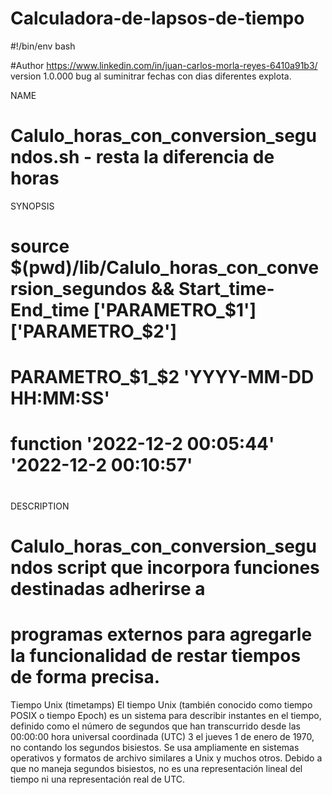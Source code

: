 # Calculadora-de-lapsos-de-tiempo



#!/bin/env bash 

#Author https://www.linkedin.com/in/juan-carlos-morla-reyes-6410a91b3/
version 1.0.000 
bug al suminitrar fechas con dias diferentes explota.


NAME 
#       Calulo_horas_con_conversion_segundos.sh - resta la diferencia de horas

SYNOPSIS
#		source $(pwd)/lib/Calulo_horas_con_conversion_segundos && Start_time-End_time ['PARAMETRO_$1'] ['PARAMETRO_$2']
#       PARAMETRO_$1_$2 'YYYY-MM-DD HH:MM:SS'
#       function '2022-12-2 00:05:44' '2022-12-2 00:10:57'
#
DESCRIPTION
#        Calulo_horas_con_conversion_segundos script que incorpora funciones destinadas adherirse a 
#		 programas externos para agregarle la funcionalidad de restar tiempos de forma precisa.


Tiempo Unix (timetamps)
El tiempo Unix (también conocido como tiempo POSIX o tiempo Epoch) es un sistema para describir instantes en el tiempo,
definido como el número de segundos que han transcurrido desde las 00:00:00 hora universal coordinada (UTC)
3 el jueves 1 de enero de 1970, no contando los segundos bisiestos.
Se usa ampliamente en sistemas operativos y formatos de archivo similares a Unix y muchos otros.
Debido a que no maneja segundos bisiestos, no es una representación lineal del tiempo ni una representación real de UTC.
